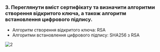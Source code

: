 ### 3. Переглянути вміст сертифікату та визначити алгоритми створення відкритого ключа, а також алгоритм встановлення цифрового підпису.

- Алгоритм створення відкритого ключа: RSA
- Алгоритми встановлення цифрового підпису: SHA256 з RSA

![2](https://user-images.githubusercontent.com/93474882/209460426-77c2de82-800f-4339-8adf-4d836703ccc5.png)
